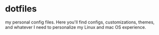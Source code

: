 # dotfiles
my personal config files. Here you'll find configs, customizations, themes, and whatever I need to personalize my Linux and mac OS experience.